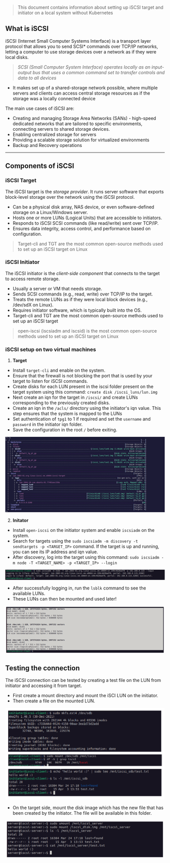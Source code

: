 > This document contains information about setting up iSCSI target and initiator on a local system without Kubernetes

## **What is iSCSI**
iSCSI (Internet Small Computer Systems Interface) is a transport layer protocol that allows you to send SCSI* commands over TCP/IP networks, letting a computer to use storage devices over a network as if they were local disks.

> _SCSI (Small Computer System Interface) operates locally as an input-output bus that uses a common command set to transfer controls and data to all devices_

* It makes set up of a shared-storage network possible, where multiple servers and clients can access central storage resources as if the storage was a locally connected device

The main use cases of iSCSI are:
* Creating and managing Storage Area Networks (SANs) - high-speed dedicated networks that are tailored to specific environments, connecting servers to shared storage devices.
* Enabling centralized storage for servers
* Providing a scalable storage solution for virtualized environments
* Backup and Recovery operations

---

## **Components of iSCSI**

### **iSCSI Target**
The iSCSI target is the _storage provider_. It runs server software that exports block-level storage over the network using the iSCSI protocol.

* Can be a physical disk array, NAS device, or even software-defined storage on a Linux/Windows server.
* Hosts one or more LUNs (Logical Units) that are accessible to initiators.
* Responds to iSCSI SCSI commands (like read/write) sent over TCP/IP.
* Ensures data integrity, access control, and performance based on configuration.

> Target-cli and TGT are the most common open-source methods used to set up an iSCSI target on Linux


### **iSCSI Initiator**
The iSCSI initiator is the _client-side component_ that connects to the target to access remote storage.

* Usually a server or VM that needs storage.
* Sends SCSI commands (e.g., read, write) over TCP/IP to the target.
* Treats the remote LUNs as if they were local block devices (e.g., /dev/sdX on Linux).
* Requires initiator software, which is typically built into the OS.
* Target-cli and TGT are the most common open-source methods used to set up an iSCSI target

> open-iscsi (iscsiadm and iscsid) is the most common open-source methods used to set up an iSCSI target on Linux

### **iSCSI setup on two virtual machines**

1. **Target**

* Install `target-cli` and enable on the system.
* Ensure that the firewall is not blocking the port that is used by your target to listen for iSCSI commands.
* Create disks for each LUN present in the iscsi folder present on the target system using this command: `create disk /iscsi_luns/lun.img`
* Next create an iqn for the target in `/iscsi/` and create LUNs corresponding to the previously created disks.
* Create an iqn in the `/acls/` directory using the initiator's iqn value. This step ensures that the system is mapped to the LUNs
* Set authentication of `tpg1` to 1 if required and set the `username` and `password` in the initiator iqn folder.
* Save the configuration in the root `/` before exiting.

![target setup](assets/target.png)

2. **Initator**

* Install `open-iscsi` on the initiator system and enable `iscsiadm` on the system.
* Search for targets using the `sudo iscsiadm -m discovery -t sendtargets -p <TARGET_IP>` command. If the target is up and running, you can see its IP address and iqn value.
* After discovery, log into the target using this command: `sudo iscsiadm -m node -T <TARGET_NAME> -p <TARGET_IP> --login`

![initiator login](<assets/login_init.png>)

* After successfully logging in, run the `lsblk` command to see the available LUNs.
* These LUNs can then be mounted and used later!

![iscsi setup successful!](assets/luns_init.png)

## **Testing the connection**
The iSCSI connection can be tested by creating a test file on the LUN from initiator and accessing it from target.

* First create a mount directory and mount the iSCI LUN on the initiator. 
* Then create a file on the mounted LUN.

![test file on initiator](assets/init_test.png)

* On the target side, mount the disk image which has the new file that has been created by the initiator. The file will be available in this folder.

![alt text](assets/target_test.png)